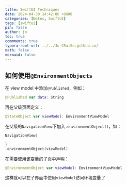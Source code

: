 ```yaml
---
title: SwiftUI Techniques
date: 2024-04-30 14:42:00 +0800
categories: [Notes, SwiftUI]
tags: [swiftui]
pin: false
author: jo
toc: true
commments: true
typora-root-url: ../../Jo-CRuiSe.github.io/
math: false
mermaid: false
---
```


## 如何使用`@EnvironmentObjects`

在 view model 中添加`@Published`，例如：

```swift
@Published var data: String
```

再在父级页面定义：

```swift
@StateObject var viewModel: EnvironmentViewModel
```

在父级的`NavigationView`下加入`.environmentObject()`，如：

```swift
NavigationView{

}
.environmentObject(viewModel)
```

在需要使用该变量的子页中声明：

```swift
@EnvironmentObject var viewModel: EnvironmentViewModel
```

这样就可以在子界面中使用`viewModel`访问环境变量了
